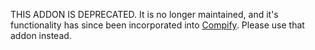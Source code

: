 THIS ADDON IS DEPRECATED.  It is no longer maintained, and it's functionality has since been incorporated into [Compify](https://github.com/EatTheFuture/compify).  Please use that addon instead.
